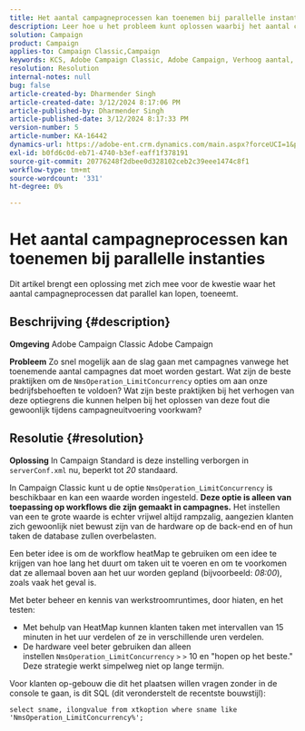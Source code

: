 ```yaml
---
title: Het aantal campagneprocessen kan toenemen bij parallelle instanties
description: Leer hoe u het probleem kunt oplossen waarbij het aantal campagneprocessen toeneemt en tegelijkertijd kan worden uitgevoerd. Gebruik de workflow heatMap.
solution: Campaign
product: Campaign
applies-to: Campaign Classic,Campaign
keywords: KCS, Adobe Campaign Classic, Adobe Campaign, Verhoog aantal, campagneprocessen, instantie, parallel, beste praktijken
resolution: Resolution
internal-notes: null
bug: false
article-created-by: Dharmender Singh
article-created-date: 3/12/2024 8:17:06 PM
article-published-by: Dharmender Singh
article-published-date: 3/12/2024 8:17:33 PM
version-number: 5
article-number: KA-16442
dynamics-url: https://adobe-ent.crm.dynamics.com/main.aspx?forceUCI=1&pagetype=entityrecord&etn=knowledgearticle&id=56b42c7b-ade0-ee11-904c-6045bd045872
exl-id: b0fd6c0d-eb71-4740-b3ef-eaff1f378191
source-git-commit: 20776248f2dbee0d328102ceb2c39eee1474c8f1
workflow-type: tm+mt
source-wordcount: '331'
ht-degree: 0%

---
```


# Het aantal campagneprocessen kan toenemen bij parallelle instanties


Dit artikel brengt een oplossing met zich mee voor de kwestie waar het aantal campagneprocessen dat parallel kan lopen, toeneemt.

## Beschrijving {#description}


<b>Omgeving</b>
Adobe Campaign Classic Adobe Campaign

<b>Probleem</b>
Zo snel mogelijk aan de slag gaan met campagnes vanwege het toenemende aantal campagnes dat moet worden gestart.
Wat zijn de beste praktijken om de `NmsOperation_LimitConcurrency` opties om aan onze bedrijfsbehoeften te voldoen?
Wat zijn beste praktijken bij het verhogen van deze optiegrens die kunnen helpen bij het oplossen van deze fout die gewoonlijk tijdens campagneuitvoering voorkwam?


## Resolutie {#resolution}


<b>Oplossing</b>
In Campaign Standard is deze instelling verborgen in `serverConf.xml` nu, beperkt tot *20* standaard.  

In Campaign Classic kunt u de optie `NmsOperation_LimitConcurrency` is beschikbaar en kan een waarde worden ingesteld.
<b>Deze optie is alleen van toepassing op workflows die zijn gemaakt in campagnes.</b>
Het instellen van een te grote waarde is echter vrijwel altijd rampzalig, aangezien klanten zich gewoonlijk niet bewust zijn van de hardware op de back-end en of hun taken de database zullen overbelasten.

Een beter idee is om de workflow heatMap te gebruiken om een idee te krijgen van hoe lang het duurt om taken uit te voeren en om te voorkomen dat ze allemaal boven aan het uur worden gepland (bijvoorbeeld: *08:00*), zoals vaak het geval is.

Met beter beheer en kennis van werkstroomruntimes, door hiaten, en het testen:

- Met behulp van HeatMap kunnen klanten taken met intervallen van 15 minuten in het uur verdelen of ze in verschillende uren verdelen.
- De hardware veel beter gebruiken dan alleen instellen `NmsOperation_LimitConcurrency` `>` `>`  10 en &quot;hopen op het beste.&quot; Deze strategie werkt simpelweg niet op lange termijn.


Voor klanten op-gebouw die dit het plaatsen willen vragen zonder in de console te gaan, is dit SQL (dit veronderstelt de recentste bouwstijl):


```
select sname, ilongvalue from xtkoption where sname like 'NmsOperation_LimitConcurrency%';
```
